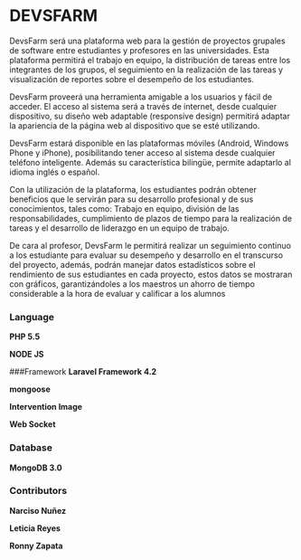 DEVSFARM
========

DevsFarm será una plataforma web para la gestión de proyectos grupales de software entre estudiantes y profesores en las universidades. Esta plataforma permitirá el trabajo en equipo, la distribución de tareas entre los integrantes de los grupos, el seguimiento en la  realización de las tareas y visualización de reportes sobre el desempeño de los estudiantes.   

DevsFarm proveerá una herramienta amigable a los usuarios y fácil de acceder. El acceso al sistema será a través de internet, desde cualquier dispositivo, su diseño web adaptable (responsive design) permitirá adaptar la apariencia de la página web al dispositivo que se esté utilizando.

DevsFarm estará disponible en las plataformas móviles (Android, Windows Phone y iPhone), posibilitando tener acceso al sistema desde cualquier teléfono inteligente. Además su característica bilingüe, permite adaptarlo al idioma inglés o español.

Con la utilización de la plataforma, los estudiantes podrán obtener beneficios que le servirán para su desarrollo profesional y de sus conocimientos, tales como: Trabajo en equipo, división de las responsabilidades, cumplimiento de plazos de tiempo para la realización de tareas y el desarrollo de liderazgo en un equipo de trabajo.

De cara al profesor, DevsFarm le permitirá realizar un seguimiento continuo a los estudiante para evaluar su desempeño y desarrollo en el transcurso del proyecto, además, podrán manejar datos estadísticos sobre el rendimiento de sus estudiantes en cada proyecto, estos datos se mostraran con gráficos, garantizándoles a los maestros un ahorro de tiempo considerable a la hora de  evaluar y calificar a los alumnos


### Language
**PHP 5.5**

**NODE JS**

###Framework
**Laravel Framework 4.2**

**mongoose**

**Intervention Image**

**Web Socket**

### Database
**MongoDB 3.0**

### Contributors
**Narciso Nuñez**

**Leticia Reyes**

**Ronny Zapata**